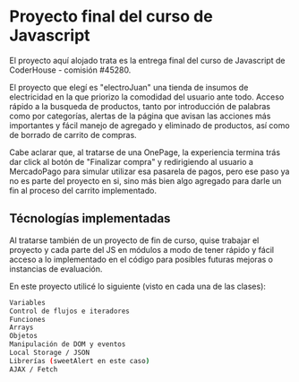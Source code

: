 # Proyecto final del curso de Javascript

El proyecto aquí alojado trata es la entrega final del curso de Javascript de CoderHouse - comisión #45280.

El proyecto que elegí es "electroJuan" una tienda de insumos de electricidad en la que priorizo la comodidad del usuario ante todo.
Acceso rápido a la busqueda de productos, tanto por introducción de palabras como por categorías, alertas de la página que avisan las acciones más importantes y fácil
manejo de agregado y eliminado de productos, así como de borrado de carrito de compras.

Cabe aclarar que, al tratarse de una OnePage, la experiencia termina trás dar click al botón de "Finalizar compra" y redirigiendo al usuario a MercadoPago para simular utilizar esa pasarela de pagos, pero ese paso ya no es parte del proyecto en si, sino más bien algo agregado para darle un fin al proceso del carrito implementado. 


## Técnologías implementadas

Al tratarse también de un proyecto de fin de curso, quise trabajar el proyecto y cada parte del JS en módulos a modo de tener rápido y fácil acceso a lo implementado en el código para posibles futuras mejoras o instancias de evaluación.

En este proyecto utilicé lo siguiente (visto en cada una de las clases):


```sh
Variables
Control de flujos e iteradores
Funciones
Arrays
Objetos
Manipulación de DOM y eventos
Local Storage / JSON
Librerías (sweetAlert en este caso)
AJAX / Fetch 
```